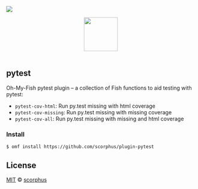 ![](https://img.shields.io/badge/license-MIT-007EC7.svg?style=flat-square)

<div align="center">
    <a href="http://github.com/oh-my-fish/oh-my-fish">
        <img width="90" src="https://cloud.githubusercontent.com/assets/8317250/8510172/f006f0a4-230f-11e5-98b6-5c2e3c87088f.png">
    </a>
</div><br>


## pytest

Oh-My-Fish pytest plugin – a collection of Fish functions to aid testing with
pytest:

- `pytest-cov-html`: Run py.test missing with html coverage
- `pytest-cov-missing`: Run py.test missing with missing coverage
- `pytest-cov-all`: Run py.test missing with missing and html coverage


### Install

```fish
$ omf install https://github.com/scorphus/plugin-pytest
```


## License

[MIT](http://opensource.org/licenses/MIT) © [scorphus](https://github.com/scorphus)
